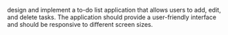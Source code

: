  design and implement a to-do list application that allows users to add, edit, and delete tasks. The application should provide a user-friendly interface and should be responsive to different screen sizes.